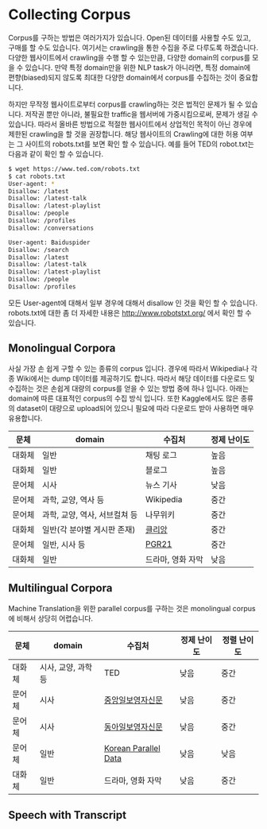 # Collecting Corpus

Corpus를 구하는 방법은 여러가지가 있습니다. Open된 데이터를 사용할 수도 있고, 구매를 할 수도 있습니다. 여기서는 crawling을 통한 수집을 주로 다루도록 하겠습니다. 다양한 웹사이트에서 crawling을 수행 할 수 있는만큼, 다양한 domain의 corpus를 모을 수 있습니다. 만약 특정 domain만을 위한 NLP task가 아니라면, 특정 domain에 편향(biased)되지 않도록 최대한 다양한 domain에서 corpus를 수집하는 것이 중요합니다.

하지만 무작정 웹사이트로부터 corpus를 crawling하는 것은 법적인 문제가 될 수 있습니다. 저작권 뿐만 아니라, 불필요한 traffic을 웹서버에 가중시킴으로써, 문제가 생길 수 있습니다. 따라서 올바른 방법으로 적절한 웹사이트에서 상업적인 목적이 아닌 경우에 제한된 crawling을 할 것을 권장합니다. 해당 웹사이트의 Crawling에 대한 허용 여부는 그 사이트의 robots.txt를 보면 확인 할 수 있습니다. 예를 들어 TED의 robot.txt는 다음과 같이 확인 할 수 있습니다.

```bash
$ wget https://www.ted.com/robots.txt
$ cat robots.txt
User-agent: *
Disallow: /latest
Disallow: /latest-talk
Disallow: /latest-playlist
Disallow: /people
Disallow: /profiles
Disallow: /conversations

User-agent: Baiduspider
Disallow: /search
Disallow: /latest
Disallow: /latest-talk
Disallow: /latest-playlist
Disallow: /people
Disallow: /profiles
```

모든 User-agent에 대해서 일부 경우에 대해서 disallow 인 것을 확인 할 수 있습니다. robots.txt에 대한 좀 더 자세한 내용은 http://www.robotstxt.org/ 에서 확인 할 수 있습니다.

## Monolingual Corpora

사실 가장 손 쉽게 구할 수 있는 종류의 corpus 입니다. 경우에 따라서 Wikipedia나 각종 Wiki에서는 dump 데이터를 제공하기도 합니다. 따라서 해당 데이터를 다운로드 및 수집하는 것은 손쉽게 대량의 corpus를 얻을 수 있는 방법 중에 하나 입니다. 아래는 domain에 따른 대표적인 corpus의 수집 방식 입니다. 또한 Kaggle에서도 많은 종류의 dataset이 대량으로 upload되어 있으니 필요에 따라 다운로드 받아 사용하면 매우 유용합니다.

|문체|domain|수집처|정제 난이도|
|-|-|-|-|
|대화체|일반|채팅 로그|높음|
|대화체|일반|블로그|높음|
|문어체|시사|뉴스 기사|낮음|
|문어체|과학, 교양, 역사 등|Wikipedia|중간|
|문어체|과학, 교양, 역사, 서브컬쳐 등|나무위키|중간|
|대화체|일반(각 분야별 게시판 존재)|[클리앙](https://www.clien.net/)|중간|
|문어체|일반, 시사 등|[PGR21](https://pgr21.com/)|중간|
|대화체|일반|드라마, 영화 자막|낮음|

## Multilingual Corpora

Machine Translation을 위한 parallel corpus를 구하는 것은 monolingual corpus에 비해서 상당히 어렵습니다.

|문체|domain|수집처|정제 난이도|정렬 난이도|
|-|-|-|-|-|
|대화체|시사, 교양, 과학 등|TED|낮음|중간|
|문어체|시사|[중앙일보영자신문](http://koreajoongangdaily.joins.com/news/list/List.aspx?gCat=060201)|낮음|중간|
|문어체|시사|[동아일보영자신문](http://english.donga.com/)|낮음|중간|
|문어체|일반|[Korean Parallel Data](https://sites.google.com/site/koreanparalleldata/)|낮음|낮음|
|대화체|일반|드라마, 영화 자막|낮음|중간|

## Speech with Transcript